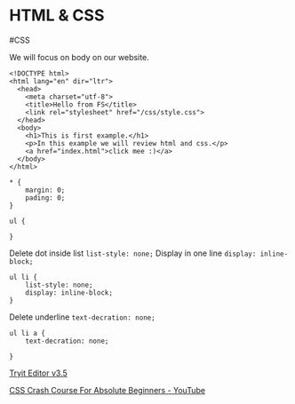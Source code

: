 # HTML & CSS
#CSS

We will focus on body on our website. 

```
<!DOCTYPE html>
<html lang="en" dir="ltr">
  <head>
    <meta charset="utf-8">
    <title>Hello from FS</title>
    <link rel="stylesheet" href="/css/style.css">
  </head>
  <body>
    <h1>This is first example.</h1>
    <p>In this example we will review html and css.</p>
    <a href="index.html">click mee :)</a>
  </body>
</html>

```



``` no space top and buttom 
* {
	margin: 0;
	pading: 0;
}
```



```
ul {
	
}
```


Delete dot inside list `list-style: none;`
Display in one line `display: inline-block;`

```
ul li {
	list-style: none;
	display: inline-block;
}
```

Delete underline `text-decration: none;`


```
ul li a {
	text-decration: none;
	
}
```


[Tryit Editor v3.5](https://www.w3schools.com/howto/tryit.asp?filename=tryhow_js_countdown)

[CSS Crash Course For Absolute Beginners - YouTube](https://www.youtube.com/watch?v=yfoY53QXEnI)